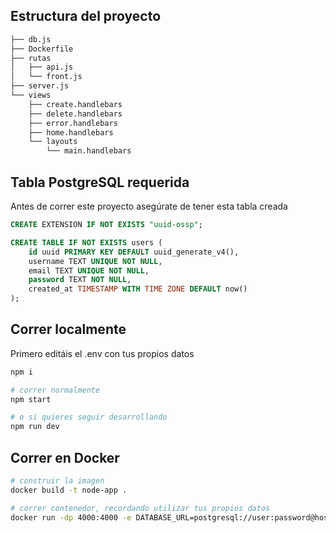 ## Estructura del proyecto

```bash
├── db.js
├── Dockerfile
├── rutas
│   ├── api.js
│   └── front.js
├── server.js
└── views
    ├── create.handlebars
    ├── delete.handlebars
    ├── error.handlebars
    ├── home.handlebars
    └── layouts
        └── main.handlebars
```

## Tabla PostgreSQL requerida

Antes de correr este proyecto asegúrate de tener esta tabla creada

```sql
CREATE EXTENSION IF NOT EXISTS "uuid-ossp";

CREATE TABLE IF NOT EXISTS users (
    id uuid PRIMARY KEY DEFAULT uuid_generate_v4(),
    username TEXT UNIQUE NOT NULL,
    email TEXT UNIQUE NOT NULL,
    password TEXT NOT NULL,
    created_at TIMESTAMP WITH TIME ZONE DEFAULT now()
);
```

## Correr localmente

Primero editáis el .env con tus propios datos

```bash
npm i

# correr normalmente
npm start

# o si quieres seguir desarrollando
npm run dev
```

## Correr en Docker

```bash
# construir la imagen 
docker build -t node-app .

# correr contenedor, recordando utilizar tus propios datos
docker run -dp 4000:4000 -e DATABASE_URL=postgresql://user:password@host:port/dbname node-app

```